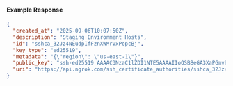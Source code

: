 <!-- Code generated for API Clients. DO NOT EDIT. -->

#### Example Response

```json
{
  "created_at": "2025-09-06T10:07:50Z",
  "description": "Staging Environment Hosts",
  "id": "sshca_32Jz4NEudpIfFznXWMrVxPopcBj",
  "key_type": "ed25519",
  "metadata": "{\"region\": \"us-east-1\"}",
  "public_key": "ssh-ed25519 AAAAC3NzaC1lZDI1NTE5AAAAIIoOSBBeGA3XaPGmvhlV17iovSr9FxB/fA6Du52rjqul",
  "uri": "https://api.ngrok.com/ssh_certificate_authorities/sshca_32Jz4NEudpIfFznXWMrVxPopcBj"
}
```
